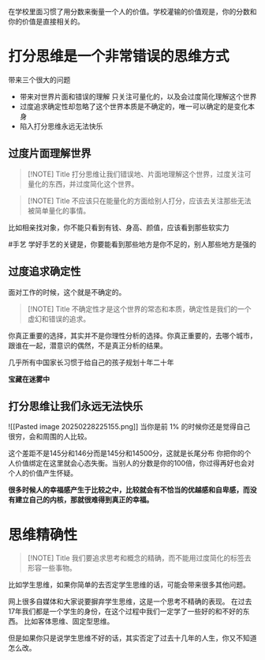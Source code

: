 在学校里面习惯了用分数来衡量一个人的价值。学校灌输的价值观是，你的分数和你的价值是直接相关的。

# 打分思维是一个非常错误的思维方式

带来三个很大的问题
- 带来对世界片面和错误的理解
只关注可量化的，以及会过度简化理解这个世界
- 过度追求确定性却忽略了这个世界本质是不确定的，唯一可以确定的是变化本身
- 陷入打分思维永远无法快乐

## 过度片面理解世界


> [!NOTE] Title
> 打分思维让我们错误地、片面地理解这个世界，过度关注可量化的东西，并过度简化这个世界。


> [!NOTE] Title
> 不应该只在能量化的方面给别人打分，应该去关注那些无法被简单量化的事情。

比如相亲找对象，你不能只看到有钱、身高、颜值，应该看到那些软实力

#手艺
学好手艺的关键是，你要能看到那些地方是你不足的，别人那些地方是强的

## 过度追求确定性

面对工作的时候，这个就是不确定的。

> [!NOTE] Title
> 不确定性才是这个世界的常态和本质，确定性是我们的一个虚幻和错误的追求。

你真正重要的选择，其实并不是你理性分析的选择。你真正重要的，去哪个城市，跟谁在一起，潜意识的偶然，不是真正分析的结果。

几乎所有中国家长习惯于给自己的孩子规划十年二十年

**宝藏在迷雾中**

## 打分思维让我们永远无法快乐

![[Pasted image 20250228225155.png]]
当你是前 1% 的时候你还是觉得自己很穷，会和周围的人比较。

这个差距不是145分和146分而是145分和14500分，这就是长尾分布
你把你的个人价值绑定在这里就会心态失衡。当别人的分数是你的100倍，你过得再好也会对个人的价值产生怀疑。

**很多时候人的幸福感产生于比较之中，比较就会有不恰当的优越感和自卑感，而没有建立自己的内核，那就很难得到真正的幸福。**

# 思维精确性


> [!NOTE] Title
> 我们要追求思考和概念的精确，而不能用过度简化的标签去形容一些事物。

比如学生思维，如果你简单的去否定学生思维的话，可能会带来很多其他问题。

网上很多自媒体和大家说要摒弃学生思维，这是一个思考不精确的表现。
在过去17年我们都是一个学生的身份，在这个过程中我们一定学了一些好的和不好的东西。
比如客体思维、固定型思维。

但是如果你只是说学生思维不好的话，其实否定了过去十几年的人生，你又不知道怎么改。
